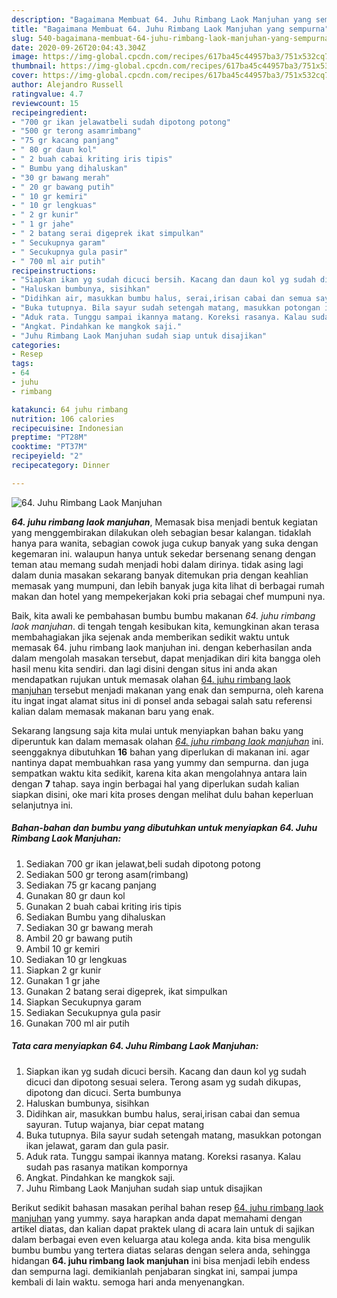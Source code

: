```yaml
---
description: "Bagaimana Membuat 64. Juhu Rimbang Laok Manjuhan yang sempurna"
title: "Bagaimana Membuat 64. Juhu Rimbang Laok Manjuhan yang sempurna"
slug: 540-bagaimana-membuat-64-juhu-rimbang-laok-manjuhan-yang-sempurna
date: 2020-09-26T20:04:43.304Z
image: https://img-global.cpcdn.com/recipes/617ba45c44957ba3/751x532cq70/64-juhu-rimbang-laok-manjuhan-foto-resep-utama.jpg
thumbnail: https://img-global.cpcdn.com/recipes/617ba45c44957ba3/751x532cq70/64-juhu-rimbang-laok-manjuhan-foto-resep-utama.jpg
cover: https://img-global.cpcdn.com/recipes/617ba45c44957ba3/751x532cq70/64-juhu-rimbang-laok-manjuhan-foto-resep-utama.jpg
author: Alejandro Russell
ratingvalue: 4.7
reviewcount: 15
recipeingredient:
- "700 gr ikan jelawatbeli sudah dipotong potong"
- "500 gr terong asamrimbang"
- "75 gr kacang panjang"
- " 80 gr daun kol"
- " 2 buah cabai kriting iris tipis"
- " Bumbu yang dihaluskan"
- "30 gr bawang merah"
- " 20 gr bawang putih"
- " 10 gr kemiri"
- " 10 gr lengkuas"
- " 2 gr kunir"
- " 1 gr jahe"
- " 2 batang serai digeprek ikat simpulkan"
- " Secukupnya garam"
- " Secukupnya gula pasir"
- " 700 ml air putih"
recipeinstructions:
- "Siapkan ikan yg sudah dicuci bersih. Kacang dan daun kol yg sudah dicuci dan dipotong sesuai selera. Terong asam yg sudah dikupas, dipotong dan dicuci. Serta bumbunya"
- "Haluskan bumbunya, sisihkan"
- "Didihkan air, masukkan bumbu halus, serai,irisan cabai dan semua sayuran. Tutup wajanya, biar cepat matang"
- "Buka tutupnya. Bila sayur sudah setengah matang, masukkan potongan ikan jelawat, garam dan gula pasir."
- "Aduk rata. Tunggu sampai ikannya matang. Koreksi rasanya. Kalau sudah pas rasanya matikan kompornya"
- "Angkat. Pindahkan ke mangkok saji."
- "Juhu Rimbang Laok Manjuhan sudah siap untuk disajikan"
categories:
- Resep
tags:
- 64
- juhu
- rimbang

katakunci: 64 juhu rimbang 
nutrition: 106 calories
recipecuisine: Indonesian
preptime: "PT28M"
cooktime: "PT37M"
recipeyield: "2"
recipecategory: Dinner

---
```



![64. Juhu Rimbang Laok Manjuhan](https://img-global.cpcdn.com/recipes/617ba45c44957ba3/751x532cq70/64-juhu-rimbang-laok-manjuhan-foto-resep-utama.jpg)

<b><i>64. juhu rimbang laok manjuhan</i></b>, Memasak bisa menjadi bentuk kegiatan yang menggembirakan dilakukan oleh sebagian besar kalangan. tidaklah hanya para wanita, sebagian cowok juga cukup banyak yang suka dengan kegemaran ini. walaupun hanya untuk sekedar bersenang senang dengan teman atau memang sudah menjadi hobi dalam dirinya. tidak asing lagi dalam dunia masakan sekarang banyak ditemukan pria dengan keahlian memasak yang mumpuni, dan lebih banyak juga kita lihat di berbagai rumah makan dan hotel yang mempekerjakan koki pria sebagai chef mumpuni nya.



Baik, kita awali ke pembahasan bumbu bumbu makanan <i>64. juhu rimbang laok manjuhan</i>. di tengah tengah kesibukan kita, kemungkinan akan terasa membahagiakan jika sejenak anda memberikan sedikit waktu untuk memasak 64. juhu rimbang laok manjuhan ini. dengan keberhasilan anda dalam mengolah masakan tersebut, dapat menjadikan diri kita bangga oleh hasil menu kita sendiri. dan lagi disini dengan situs ini anda akan mendapatkan rujukan untuk memasak olahan <u>64. juhu rimbang laok manjuhan</u> tersebut menjadi makanan yang enak dan sempurna, oleh karena itu ingat ingat alamat situs ini di ponsel anda sebagai salah satu referensi kalian dalam memasak makanan baru yang enak.


Sekarang langsung saja kita mulai untuk menyiapkan bahan baku yang diperuntuk kan dalam memasak olahan <u><i>64. juhu rimbang laok manjuhan</i></u> ini. seenggaknya dibutuhkan <b>16</b> bahan yang diperlukan di makanan ini. agar nantinya dapat membuahkan rasa yang yummy dan sempurna. dan juga sempatkan waktu kita sedikit, karena kita akan mengolahnya antara lain dengan <b>7</b> tahap. saya ingin berbagai hal yang diperlukan sudah kalian siapkan disini, oke mari kita proses dengan melihat dulu bahan keperluan selanjutnya ini.

<!--inarticleads1-->

##### Bahan-bahan dan bumbu yang dibutuhkan untuk menyiapkan 64. Juhu Rimbang Laok Manjuhan:

1. Sediakan 700 gr ikan jelawat,beli sudah dipotong potong
1. Sediakan 500 gr terong asam(rimbang)
1. Sediakan 75 gr kacang panjang
1. Gunakan  80 gr daun kol
1. Gunakan  2 buah cabai kriting iris tipis
1. Sediakan  Bumbu yang dihaluskan
1. Sediakan 30 gr bawang merah
1. Ambil  20 gr bawang putih
1. Ambil  10 gr kemiri
1. Sediakan  10 gr lengkuas
1. Siapkan  2 gr kunir
1. Gunakan  1 gr jahe
1. Gunakan  2 batang serai digeprek, ikat simpulkan
1. Siapkan  Secukupnya garam
1. Sediakan  Secukupnya gula pasir
1. Gunakan  700 ml air putih




<!--inarticleads2-->

##### Tata cara menyiapkan 64. Juhu Rimbang Laok Manjuhan:

1. Siapkan ikan yg sudah dicuci bersih. Kacang dan daun kol yg sudah dicuci dan dipotong sesuai selera. Terong asam yg sudah dikupas, dipotong dan dicuci. Serta bumbunya
1. Haluskan bumbunya, sisihkan
1. Didihkan air, masukkan bumbu halus, serai,irisan cabai dan semua sayuran. Tutup wajanya, biar cepat matang
1. Buka tutupnya. Bila sayur sudah setengah matang, masukkan potongan ikan jelawat, garam dan gula pasir.
1. Aduk rata. Tunggu sampai ikannya matang. Koreksi rasanya. Kalau sudah pas rasanya matikan kompornya
1. Angkat. Pindahkan ke mangkok saji.
1. Juhu Rimbang Laok Manjuhan sudah siap untuk disajikan




Berikut sedikit bahasan masakan perihal bahan resep <u>64. juhu rimbang laok manjuhan</u> yang yummy. saya harapkan anda dapat memahami dengan artikel diatas, dan kalian dapat praktek ulang di acara lain untuk di sajikan dalam berbagai even even keluarga atau kolega anda. kita bisa mengulik bumbu bumbu yang tertera diatas selaras dengan selera anda, sehingga hidangan <b>64. juhu rimbang laok manjuhan</b> ini bisa menjadi lebih endess dan sempurna lagi. demikianlah penjabaran singkat ini, sampai jumpa kembali di lain waktu. semoga hari anda menyenangkan.

